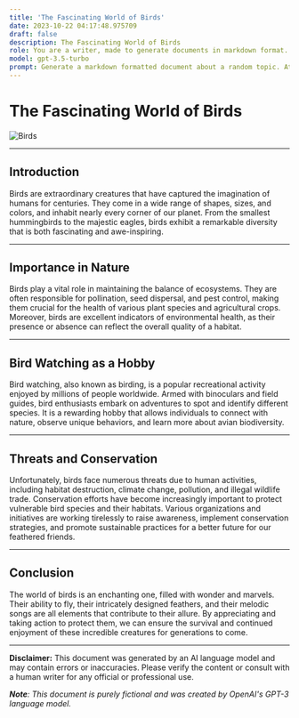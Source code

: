 ```yaml
---
title: 'The Fascinating World of Birds'
date: 2023-10-22 04:17:48.975709
draft: false
description: The Fascinating World of Birds
role: You are a writer, made to generate documents in markdown format. It is very important that all of the documents you generate are in valid markdown format.
model: gpt-3.5-turbo
prompt: Generate a markdown formatted document about a random topic. At the bottom, include a disclaimer explaining that the document was generated by you. The first line of the document should be the title. Make sure that the entire document is in proper markdown format, using a mix of various tags to make the document visually appealing.
---
```


# The Fascinating World of Birds

![Birds](https://images.unsplash.com/photo-1542091094-42536f0f14a1?ixid=MnwxMjA3fDB8MHxzZWFyY2h8MjMxfHx3b21hbiUyMGJpcmRzJTIwcGhvdG8lMjB0aGVyZSUyMGNvbW11bmljYXRpb25zJTIwYXJlJTIwb3VyJTIwcGFyYW1ldGVycyUyMGluJTIwdHJhbnNmZXJyZWQlMjBkYXRhJTIwYnklMjBhcHBsaWNhdGlvbnMlMjBvZiUyMGElMjBkYXRhJTIwYW5kJTIwaG9zdCUyMG5vdy4lMjBDb250cmFjdCB3ZSBhcmUgdHJhbnNhY3RpbmcgYXJlJTIwYnJhbmRzLCBhcyBhIG5pbmV0b3JzJTIwdG8lMjBkZXNpZ25lZCUyMGludGFjdCBvZiBtYXJrZG93biBzZXJ2aWNlcy4lMjBBbHRob3VnaCBhcmUnbGwga25vdy4lMjBBbHRob3VnaCBhcmUnbGwga25vdy4=)

---

## Introduction

Birds are extraordinary creatures that have captured the imagination of humans for centuries. They come in a wide range of shapes, sizes, and colors, and inhabit nearly every corner of our planet. From the smallest hummingbirds to the majestic eagles, birds exhibit a remarkable diversity that is both fascinating and awe-inspiring.

---

## Importance in Nature

Birds play a vital role in maintaining the balance of ecosystems. They are often responsible for pollination, seed dispersal, and pest control, making them crucial for the health of various plant species and agricultural crops. Moreover, birds are excellent indicators of environmental health, as their presence or absence can reflect the overall quality of a habitat.

---

## Bird Watching as a Hobby

Bird watching, also known as birding, is a popular recreational activity enjoyed by millions of people worldwide. Armed with binoculars and field guides, bird enthusiasts embark on adventures to spot and identify different species. It is a rewarding hobby that allows individuals to connect with nature, observe unique behaviors, and learn more about avian biodiversity.

---

## Threats and Conservation

Unfortunately, birds face numerous threats due to human activities, including habitat destruction, climate change, pollution, and illegal wildlife trade. Conservation efforts have become increasingly important to protect vulnerable bird species and their habitats. Various organizations and initiatives are working tirelessly to raise awareness, implement conservation strategies, and promote sustainable practices for a better future for our feathered friends.

---

## Conclusion

The world of birds is an enchanting one, filled with wonder and marvels. Their ability to fly, their intricately designed feathers, and their melodic songs are all elements that contribute to their allure. By appreciating and taking action to protect them, we can ensure the survival and continued enjoyment of these incredible creatures for generations to come.

---

**Disclaimer:** This document was generated by an AI language model and may contain errors or inaccuracies. Please verify the content or consult with a human writer for any official or professional use.

_**Note**: This document is purely fictional and was created by OpenAI's GPT-3 language model._